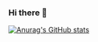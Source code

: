 ### Hi there 👋

[![Anurag's GitHub stats](https://github-readme-stats.vercel.app/api?username=amooati&show_icons=true&theme=radical)](https://github.com/anuraghazra/github-readme-stats)

<!--
**AmooAti/AmooAti** is a ✨ _special_ ✨ repository because its `README.md` (this file) appears on your GitHub profile.

Here are some ideas to get you started:

- 🔭 I’m currently working on ...
- 🌱 I’m currently learning ...
- 👯 I’m looking to collaborate on ...
- 🤔 I’m looking for help with ...
- 💬 Ask me about ...
- 📫 How to reach me: ...
- 😄 Pronouns: ...
- ⚡ Fun fact: ...
-->
